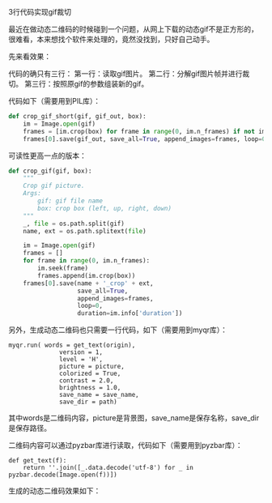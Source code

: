 3行代码实现gif裁切

最近在做动态二维码的时候碰到一个问题，从网上下载的动态gif不是正方形的，很难看，本来想找个软件来处理的，竟然没找到，只好自己动手。

先来看效果：


代码的确只有三行：
第一行：读取gif图片。
第二行：分解gif图片帧并进行裁切。
第三行：按照原gif的参数组装新的gif。

代码如下（需要用到PIL库）：

```python
def crop_gif_short(gif, gif_out, box):
    im = Image.open(gif)
    frames = [im.crop(box) for frame in range(0, im.n_frames) if not im.seek(frame)]
    frames[0].save(gif_out, save_all=True, append_images=frames, loop=0, duration=im.info['duration'])
```

可读性更高一点的版本：
```python
def crop_gif(gif, box):
    """
    Crop gif picture.
    Args:
        gif: gif file name
        box: crop box (left, up, right, down)
    """
    _, file = os.path.split(gif)
    name, ext = os.path.splitext(file)

    im = Image.open(gif)
    frames = []
    for frame in range(0, im.n_frames):
        im.seek(frame)
        frames.append(im.crop(box))
    frames[0].save(name + '_crop' + ext,
                   save_all=True,
                   append_images=frames,
                   loop=0,
                   duration=im.info['duration'])
```

另外，生成动态二维码也只需要一行代码，如下（需要用到myqr库）：
```
myqr.run( words = get_text(origin),
              version = 1,
              level = 'H',
              picture = picture,
              colorized = True,
              contrast = 2.0,
              brightness = 1.0,
              save_name = save_name,
              save_dir = path)
```
其中words是二维码内容，picture是背景图，save_name是保存名称，save_dir是保存路径。

二维码内容可以通过pyzbar库进行读取，代码如下（需要用到pyzbar库）：
```
def get_text(f):
    return ''.join([_.data.decode('utf-8') for _ in pyzbar.decode(Image.open(f))])
```

生成的动态二维码效果如下：

